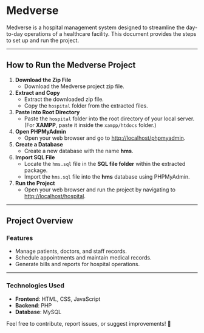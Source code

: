 <!DOCTYPE html>
<html lang="en">
<head>
    <meta charset="UTF-8">
    <meta name="viewport" content="width=device-width, initial-scale=1.0">
</head>
<body>
    <h1>Medverse</h1>
    <p>
        Medverse is a hospital management system designed to streamline the day-to-day operations of a healthcare facility. 
        This document provides the steps to set up and run the project.
    </p>
    <hr>
    <h2>How to Run the Medverse Project</h2>
    <ol>
        <li><strong>Download the Zip File</strong>
            <ul>
                <li>Download the Medverse project zip file.</li>
            </ul>
        </li>
        <li><strong>Extract and Copy</strong>
            <ul>
                <li>Extract the downloaded zip file.</li>
                <li>Copy the <code>hospital</code> folder from the extracted files.</li>
            </ul>
        </li>
        <li><strong>Paste into Root Directory</strong>
            <ul>
                <li>Paste the <code>hospital</code> folder into the root directory of your local server. (For <strong>XAMPP</strong>, paste it inside the <code>xampp/htdocs</code> folder.)</li>
            </ul>
        </li>
        <li><strong>Open PHPMyAdmin</strong>
            <ul>
                <li>Open your web browser and go to <a href="http://localhost/phpmyadmin" target="_blank">http://localhost/phpmyadmin</a>.</li>
            </ul>
        </li>
        <li><strong>Create a Database</strong>
            <ul>
                <li>Create a new database with the name <strong>hms</strong>.</li>
            </ul>
        </li>
        <li><strong>Import SQL File</strong>
            <ul>
                <li>Locate the <code>hms.sql</code> file in the <strong>SQL file folder</strong> within the extracted package.</li>
                <li>Import the <code>hms.sql</code> file into the <strong>hms</strong> database using PHPMyAdmin.</li>
            </ul>
        </li>
        <li><strong>Run the Project</strong>
            <ul>
                <li>Open your web browser and run the project by navigating to <a href="http://localhost/hospital" target="_blank">http://localhost/hospital</a>.</li>
            </ul>
        </li>
    </ol>
    <hr>
    <h2>Project Overview</h2>
    <h3>Features</h3>
    <ul>
        <li>Manage patients, doctors, and staff records.</li>
        <li>Schedule appointments and maintain medical records.</li>
        <li>Generate bills and reports for hospital operations.</li>
    </ul>
    <hr>
    <h3>Technologies Used</h3>
    <ul>
        <li><strong>Frontend</strong>: HTML, CSS, JavaScript</li>
        <li><strong>Backend</strong>: PHP</li>
        <li><strong>Database</strong>: MySQL</li>
    </ul>
    <p>Feel free to contribute, report issues, or suggest improvements! 🎉</p>
</body>
</html>
